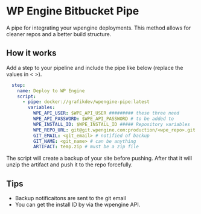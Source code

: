 # WP Engine Bitbucket Pipe

A pipe for integrating your wpengine deployments. This method allows for cleaner repos and a better build structure.

## How it works

Add a step to your pipeline and include the pipe like below (replace the values in < >).

```yml
  step:
    name: Deploy to WP Engine
    script:
      - pipe: docker://grafikdev/wpengine-pipe:latest
        variables:
          WPE_API_USER: $WPE_API_USER ######### these three need
          WPE_API_PASSWORD: $WPE_API_PASSWORD # to be added to 
          WPE_INSTALL_ID: $WPE_INSTALL_ID ##### Repository variables
          WPE_REPO_URL: git@git.wpengine.com:production/<wpe_repo>.git
          GIT_EMAIL: <git_email> # notified of backup
          GIT_NAME: <git_name> # can be anything
          ARTIFACT: temp.zip # must be a zip file
```

The script will create a backup of your site before pushing. After that it will unzip the artifact and push it to the repo forcefully.

## Tips

- Backup notificaitons are sent to the git email
- You can get the install ID by via the wpengine API.
